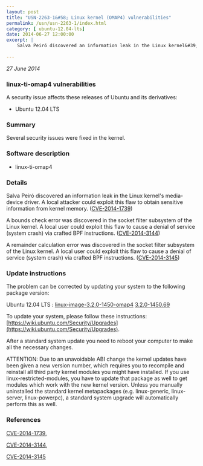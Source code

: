 ```yaml
---
layout: post
title: "USN-2263-1&#58; Linux kernel (OMAP4) vulnerabilities"
permalink: /usn/usn-2263-1/index.html
category: [ ubuntu-12.04-lts]
date: 2014-06-27 12:00:00
excerpt: |
    Salva Peiró discovered an information leak in the Linux kernel&#39;s media- device driver. A local attacker could exploit this flaw to obtain sensitive information from kernel memory. ([CVE-2014-1739](http://people.ubuntu.com/~ubuntu-security/cve/CVE-2014-1739))
    
--- 
```

 
 

*27 June 2014*

### linux-ti-omap4 vulnerabilities

A security issue affects these releases of Ubuntu and its derivatives:

* Ubuntu 12.04 LTS

### Summary

Several security issues were fixed in the kernel. 

### Software description

* linux-ti-omap4 

### Details

Salva Peiró discovered an information leak in the Linux kernel&#39;s media- device driver. A local attacker could exploit this flaw to obtain sensitive information from kernel memory. ([CVE-2014-1739](http://people.ubuntu.com/~ubuntu-security/cve/CVE-2014-1739))

A bounds check error was discovered in the socket filter subsystem of the Linux kernel. A local user could exploit this flaw to cause a denial of service (system crash) via crafted BPF instructions. ([CVE-2014-3144](http://people.ubuntu.com/~ubuntu-security/cve/CVE-2014-3144))

A remainder calculation error was discovered in the socket filter subsystem of the Linux kernel. A local user could exploit this flaw to cause a denial of service (system crash) via crafted BPF instructions. ([CVE-2014-3145](http://people.ubuntu.com/~ubuntu-security/cve/CVE-2014-3145)) 

### Update instructions

The problem can be corrected by updating your system to the following package version:

Ubuntu 12.04 LTS
 : [linux-image-3.2.0-1450-omap4](https://launchpad.net/ubuntu/+source/linux-ti-omap4) <span> [3.2.0-1450.69](https://launchpad.net/ubuntu/+source/linux-ti-omap4/3.2.0-1450.69) </span> 

To update your system, please follow these instructions: [https://wiki.ubuntu.com/Security/Upgrades](https://wiki.ubuntu.com/Security/Upgrades).

After a standard system update you need to reboot your computer to make all the necessary changes.

ATTENTION: Due to an unavoidable ABI change the kernel updates have been given a new version number, which requires you to recompile and reinstall all third party kernel modules you might have installed. If you use linux-restricted-modules, you have to update that package as well to get modules which work with the new kernel version. Unless you manually uninstalled the standard kernel metapackages (e.g. linux-generic, linux-server, linux-powerpc), a standard system upgrade will automatically perform this as well. 

### References

 
 [CVE-2014-1739](http://people.ubuntu.com/~ubuntu-security/cve/CVE-2014-1739), 

 [CVE-2014-3144](http://people.ubuntu.com/~ubuntu-security/cve/CVE-2014-3144), 

 [CVE-2014-3145](http://people.ubuntu.com/~ubuntu-security/cve/CVE-2014-3145)
 

